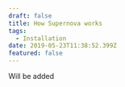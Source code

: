 ```yaml
---
draft: false
title: How Supernova works
tags:
  - Installation
date: 2019-05-23T11:38:52.399Z
featured: false
---
```

Will be added
